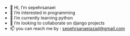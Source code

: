 - 👋 Hi, I’m sepehrsanaei
- 👀 I’m interested in programming
- 🌱 I’m currently learning python
- 💞️ I’m looking to collaborate on django projects
- 📫 you can reach me by : sepehrsanaeiazad@gmail.com

<!---
sepehr-sanaei/sepehr-sanaei is a ✨ special ✨ repository because its `README.md` (this file) appears on your GitHub profile.
You can click the Preview link to take a look at your changes.
--->
